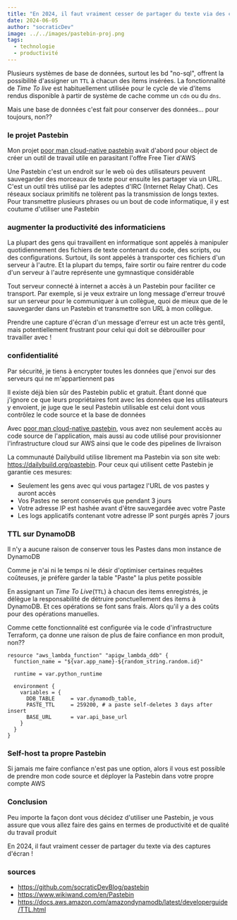 ```yaml
---
title: "En 2024, il faut vraiment cesser de partager du texte via des captures d'écran!"
date: 2024-06-05
author: "socraticDev"
image: ../../images/pastebin-proj.png
tags:
  - technologie
  - productivité
---
```


Plusieurs systèmes de base de données, surtout les bd "no-sql", offrent la
possibilité d'assigner un `TTL` à chacun des items insérées. La fonctionnalité
de _Time To live_ est habituellement utilisée pour le cycle de vie d'items
rendus disponible à partir de système de cache comme un `cdn` ou du `dns`.

Mais une base de données c'est fait pour conserver des données... pour
toujours, non??

### le projet Pastebin

Mon projet [poor man cloud-native
pastebin](https://github.com/socraticDevBlog/pastebin)
avait d'abord pour object de créer un outil de travail utile en parasitant
l'offre Free Tier d'AWS

Une Pastebin c'est un endroit sur le web où des utilisateurs peuvent
sauvegarder des morceaux de texte pour ensuite les partager via un URL. C'est un
outil très utilisé par les adeptes d'IRC (Internet Relay Chat). Ces réseaux
sociaux primitifs ne tolèrent pas la transmission de longs textes. Pour
transmettre plusieurs phrases ou un bout de code informatique, il y est coutume
d'utiliser une Pastebin

### augmenter la productivité des informaticiens

La plupart des gens qui travaillent en informatique sont appelés à manipuler
quotidiennement des fichiers de texte contenant du code, des scripts, ou des
configurations. Surtout, ils sont appelés à transporter ces fichiers d'un
serveur à l'autre. Et la plupart du temps, faire sortir ou faire rentrer du
code d'un serveur à l'autre représente une gymnastique considérable

Tout serveur connecté à internet a accès à un Pastebin pour faciliter ce
transport. Par exemple, si je veux extraire un long message d'erreur trouvé sur
un serveur pour le communiquer à un collègue, quoi de mieux que de le
sauvegarder dans un Pastebin et transmettre son URL à mon collègue.

Prendre une capture d'écran d'un message d'erreur est un acte très gentil, mais
potentiellement frustrant pour celui qui doit se débrouiller pour travailler
avec !

### confidentialité

Par sécurité, je tiens à encrypter toutes les données que j'envoi sur des
serveurs qui ne m'appartiennent pas

Il existe déjà bien sûr des Pastebin public et gratuit. Étant donné que
j'ignore ce que leurs propriétaires font avec les données que les utilisateurs
y envoient, je juge que le seul Pastebin utilisable est celui dont vous
contrôlez le code source et la base de données

Avec [poor man cloud-native
pastebin](https://github.com/socraticDevBlog/pastebin),
vous avez non seulement accès au code source de l'application, mais aussi au
code utilisé pour provisionner l'infrastructure cloud sur AWS ainsi que le code
des pipelines de livraison

La communauté Dailybuild utilise librement ma Pastebin via son site web:
https://dailybuild.org/pastebin. Pour ceux qui utilisent cette Pastebin je
garantie ces mesures:

- Seulement les gens avec qui vous partagez l'URL de vos pastes y auront accès
- Vos Pastes ne seront conservés que pendant 3 jours
- Votre adresse IP est hashée avant d'être sauvegardée avec votre Paste
- Les logs applicatifs contenant votre adresse IP sont purgés après 7 jours

### TTL sur DynamoDB

Il n'y a aucune raison de conserver tous les Pastes dans mon instance de
DynamoDB

Comme je n'ai ni le temps ni le désir d'optimiser certaines requêtes coûteuses,
je préfère garder la table "Paste" la plus petite possible

En assignant un _Time To Live_(`TTL`) à chacun des items enregistrés, je
délègue la responsabilité de détruire ponctuellement des items à DynamoDB. Et
ces opérations se font sans frais. Alors qu'il y a des coûts pour des
opérations manuelles.

Comme cette fonctionnalité est configurée via le code d'infrastructure
Terraform, ça donne une raison de plus de faire confiance en mon produit, non??

```
resource "aws_lambda_function" "apigw_lambda_ddb" {
  function_name = "${var.app_name}-${random_string.random.id}"

  runtime = var.python_runtime

  environment {
    variables = {
      DDB_TABLE     = var.dynamodb_table,
      PASTE_TTL     = 259200, # a paste self-deletes 3 days after insert
      BASE_URL      = var.api_base_url
    }
  }
}
```

### Self-host ta propre Pastebin

Si jamais me faire confiance n'est pas une option, alors il vous est possible
de prendre mon code source et déployer la Pastebin dans votre propre compte AWS

### Conclusion

Peu importe la façon dont vous décidez d'utiliser une Pastebin, je vous assure
que vous allez faire des gains en termes de productivité et de qualité du
travail produit

En 2024, il faut vraiment cesser de partager du texte via des captures d'écran
!

### sources

- https://github.com/socraticDevBlog/pastebin
- https://www.wikiwand.com/en/Pastebin
- https://docs.aws.amazon.com/amazondynamodb/latest/developerguide/TTL.html

